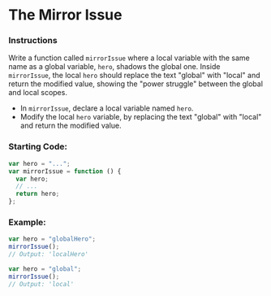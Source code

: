 # The Mirror Issue

### Instructions

Write a function called `mirrorIssue` where a local variable with the same name as a global variable, `hero`, shadows the global one. Inside `mirrorIssue`, the local `hero` should replace the text "global" with "local" and return the modified value, showing the "power struggle" between the global and local scopes.

- In `mirrorIssue`, declare a local variable named `hero`.
- Modify the local `hero` variable, by replacing the text "global" with "local" and return the modified value.

### Starting Code:

```js
var hero = "...";
var mirrorIssue = function () {
  var hero;
  // ...
  return hero;
};
```

### Example:

```js
var hero = "globalHero";
mirrorIssue();
// Output: 'localHero'
```

```js
var hero = "global";
mirrorIssue();
// Output: 'local'
```
